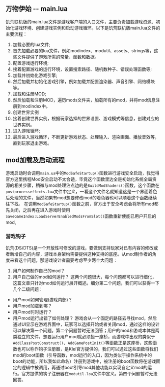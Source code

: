 ## 万物伊始 -- main.lua

饥荒联机版的main.lua文件是游戏客户端的入口文件，主要负责加载游戏资源、初始化游戏环境、创建游戏实例和启动游戏循环。以下是饥荒联机版main.lua文件的主要流程：
1. 加载必要的lua文件;
2. 首先加载必要的lua文件，例如modindex、modutil、assets、strings等，这些文件提供了游戏所需的常量、函数和数据。
3. 配置游戏运行环境;
4. 接着配置游戏的运行环境，设置搜索路径、随机数种子、错误处理函数等;
5. 加载并初始化游戏引擎;
6. 然后加载并初始化游戏引擎，例如加载并配置渲染器、声音引擎、网络模块等。
7. 加载和注册MOD;
8. 然后加载和注册MOD，遍历mods文件夹，加载所有的mod，并将mod信息注册到modindex中。
9. 创建世界实例
10. 接着创建世界实例，根据玩家选择的世界设置、游戏模式等信息，创建对应的世界实例。
11. 进入游戏循环;
12. 最后进入游戏循环，不断更新游戏状态、处理输入、渲染画面、播放音效等，直到玩家退出游戏。

## mod加载及启动流程

游戏启动时会调用`main.ua`中的`ModSafeStartup()`函数进行游戏安全启动，我觉得官方这里携程Mod安全启动不太合适，毕竟这个函数里边全是初始化系统全局资源的相关步骤，稍微与mod处理沾点边的是`BuildModShaders()`函数，这个函数在`postprocesseffects.lua`文件中定义，一看这个文件名就知道这是一个界面着色后处理的文件，当然如果有mod想要修改mod的着色器也可以顺着这个函数继续往下找。
在调用`ModSafeStartup()`函数之前，官方出于安全考虑会将所有mod都先关闭，之后再在进入游戏时使用`SaveGameIndex:LoadServerEnabledModsFromSlot()`函数重新使能已用户开启的mod。

### 游戏钩子

饥荒(DS/DTS)是一个开放性可修改的游戏，要做到支持玩家对已有内容的修改或者新增自己的内容，游戏本身架构需要提供这种支持的底座。从mod制作者的角度来看这个问题，那游戏设计者需要考虑至少两个大问题：
1. 用户如何制作自己的mod？
2. 用户自己做的mod如何运行？
这两个问题很大，每个问题都可以进行细化，这篇文章只针对mod如何运行展开概述。细分第二个问题，我们可以获得一下几个二级问题：
* 用户mod如何管理(游戏内部)？
* 用户mod加载到哪？
* 用户mod何时运行？
* 用户mod运行出错了如何处理？
游戏会从一个固定的路径去寻找mod，然后通过UI显示在游戏界面中，玩家可以选择开始或者关闭mod，通过这样的设计可以解决第一个问题。第二个问题暂时无法回答；用户的mod和游戏本体是两类独立的文件，想要运行用户mod就必须搭一座桥，而游戏中出现的类似于`AddClassPostConstruct()`、`AddGamePostInit()`等函数正是这座桥，这些函数也可以称作钩子注册器，是Klei官方提供的，我们可以通过这些函数将我们mod的boot函数（引导函数，mod运行的入口，因为类似于操作系统中的boot的功能，所以我如此命名）注册到游戏中，被注册的boot函数将在游戏固定的逻辑中被调用，再通过boot引导mod其他功能以实现自定义mod的运行。官方提供的钩子注册器在`modutil.loa`文件中定义。第四个问题暂时无法回答。